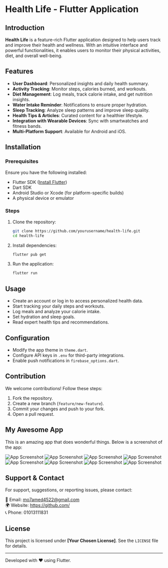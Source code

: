# Health Life - Flutter Application

## Introduction
**Health Life** is a feature-rich Flutter application designed to help users track and improve their health and wellness. With an intuitive interface and powerful functionalities, it enables users to monitor their physical activities, diet, and overall well-being.

## Features
- **User Dashboard**: Personalized insights and daily health summary.
- **Activity Tracking**: Monitor steps, calories burned, and workouts.
- **Diet Management**: Log meals, track calorie intake, and get nutrition insights.
- **Water Intake Reminder**: Notifications to ensure proper hydration.
- **Sleep Tracking**: Analyze sleep patterns and improve sleep quality.
- **Health Tips & Articles**: Curated content for a healthier lifestyle.
- **Integration with Wearable Devices**: Sync with smartwatches and fitness bands.
- **Multi-Platform Support**: Available for Android and iOS.

## Installation
### Prerequisites
Ensure you have the following installed:
- Flutter SDK ([Install Flutter](https://flutter.dev/docs/get-started/install))
- Dart SDK
- Android Studio or Xcode (for platform-specific builds)
- A physical device or emulator

### Steps
1. Clone the repository:
   ```sh
   git clone https://github.com/yourusername/health-life.git
   cd health-life
   ```
2. Install dependencies:
   ```sh
   flutter pub get
   ```
3. Run the application:
   ```sh
   flutter run
   ```

## Usage
- Create an account or log in to access personalized health data.
- Start tracking your daily steps and workouts.
- Log meals and analyze your calorie intake.
- Set hydration and sleep goals.
- Read expert health tips and recommendations.

## Configuration
- Modify the app theme in `theme.dart`.
- Configure API keys in `.env` for third-party integrations.
- Enable push notifications in `firebase_options.dart`.

## Contribution
We welcome contributions! Follow these steps:
1. Fork the repository.
2. Create a new branch (`feature/new-feature`).
3. Commit your changes and push to your fork.
4. Open a pull request.

## My Awesome App
This is an amazing app that does wonderful things. Below is a screenshot of the app:

![App Screenshot](https://github.com/mo7amed4522/health_life/blob/main/review/screen1.png)
![App Screenshot](https://github.com/mo7amed4522/health_life/blob/main/review/screen2.png)
![App Screenshot](https://github.com/mo7amed4522/health_life/blob/main/review/screen3.png)
![App Screenshot](https://github.com/mo7amed4522/health_life/blob/main/review/screen4.png)
![App Screenshot](https://github.com/mo7amed4522/health_life/blob/main/review/screen5.png)
![App Screenshot](https://github.com/mo7amed4522/health_life/blob/main/review/screen6.png)
![App Screenshot](https://github.com/mo7amed4522/health_life/blob/main/review/screen7.png)
![App Screenshot](https://github.com/mo7amed4522/health_life/blob/main/review/screen8.png)

## Support & Contact
For support, suggestions, or reporting issues, please contact:

📧 Email: mo7amed4522@gmail.com  
🌍 Website: https://github.com/  
📞 Phone: 01013111831

## License
This project is licensed under **[Your Chosen License]**. See the `LICENSE` file for details.

---
Developed with ❤️ using Flutter.

